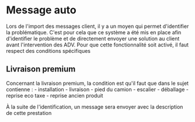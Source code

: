 # Message auto

Lors de l'import des messages client, il y a un moyen qui permet d'identifier la problématique.
C'est pour cela que ce système a été mis en place afin d'identifier le problème et de directement envoyer une solution au client avant l'intervention des ADV.
Pour que cette fonctionnalité soit activé, il faut respect des conditions spécifiques
## Livraison premium

Concernant la livraison premium, la condition est qu'il faut que dans le sujet contienne : 
    - installation
    - livraison
    - pied du camion
    - escalier
    - déballage
    - reprise eco taxe
    - reprise ancien produit

À la suite de l'identification, un message sera envoyer avec la description de cette prestation 
